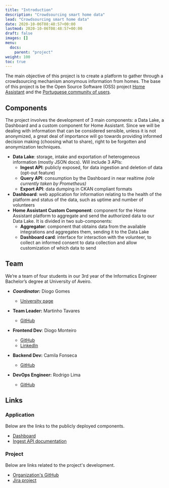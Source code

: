 ```yaml
---
title: "Introduction"
description: "Crowdsourcing smart home data"
lead: "Crowdsourcing smart home data"
date: 2020-10-06T08:48:57+00:00
lastmod: 2020-10-06T08:48:57+00:00
draft: false
images: []
menu:
  docs:
    parent: "project"
weight: 100
toc: true
---
```


The main objective of this project is to create a platform to gather through a crowdsourcing mechanism anonymous information from homes. The base of this project is be the Open Source Software (OSS) project [Home Assistant](https://home-assistant.io) and the [Portuguese community of users](http://cpha.pt).

## Components

The project involves the development of 3 main components: a Data Lake, a Dashboard and a custom component for Home Assistant. Since we will be dealing with information that can be considered sensible, unless it is not anonymized, a great deal of importance will go towards providing informed decision making (choosing what to share), right to be forgotten and anonymization techniques.

- **Data Lake**: storage, intake and exportation of heterogeneous information (mostly JSON docs). Will include 3 APIs:
    - **Ingest API**: publicly exposed, for data ingestion and deletion of data (opt-out feature)
    - **Query API**: consumption by the Dashboard in near realtime *(role currently taken by Prometheus)*
    - **Export API**: data dumping in CKAN compliant formats
- **Dashboard**: web application for information relating to the health of the platform and status of the data, such as uptime and number of volunteers
- **Home Assistant Custom Component**: component for the Home Assistant platform to aggregate and send the authorized data to our Data Lake. It is divided in two sub-components:
    - **Aggregator**: component that obtains data from the available integrations and aggregates them, sending it to the Data Lake
    - **Dashboard card**: interface for interaction with the volunteer, to collect an informed consent to data collection and allow customization of which data to send

## Team

We’re a team of four students in our 3rd year of the Informatics Engineer Bachelor’s degree at University of Aveiro.

- ***Coordinator:*** Diogo Gomes
    - [University page](https://www.ua.pt/pt/p/10331537)

- **Team Leader:** Martinho Tavares
    - [GitHub](https://github.com/martinhoT)
- **Frontend Dev**: Diogo Monteiro
    - [GitHub](https://github.com/diomont)
    - [LinkedIn](https://pt.linkedin.com/in/diogo-monteiro-290093225?trk=public_profile_browsemap)
- **Backend Dev:** Camila Fonseca
    - [GitHub](https://github.com/Inryatt)
- **DevOps Engineer:** Rodrigo Lima
    - [GitHub](https://github.com/Pengrey)

## Links

### Application

Below are the links to the publicly deployed components.

- [Dashboard](https://smarthouse.av.it.pt)
- [Ingest API documentation](https://smarthouse.av.it.pt/api/ingest/ui)

### Project

Below are links related to the project's development.

- [Organization's GitHub](https://github.com/CrowdSorcerer)
- [Jira project](https://martinhotav.atlassian.net/jira/software/projects/CSHD/boards/1/roadmap)

